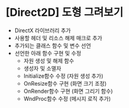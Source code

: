 # [Direct2D] 도형 그려보기
- DirectX 라이브러리 추가
- 사용할 헤더 및 리소스 해제 매크로 추가
- 추가되는 클래스 함수 및 변수 선언
- 선언한 아래 함수 구현 및 수정
  - 자원 생성 및 해제 함수
  - 생성자 및 소멸자
  - Initialize함수 수정 (자원 생성 추가)
  - OnResize함수 구현 (화면 크기 조정)
  - OnRender함수 구현 (화면 그리기 함수)
  - WndProc함수 수정 (메시지 로직 추가)
